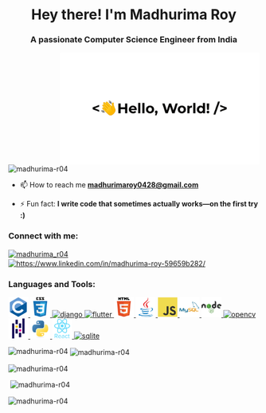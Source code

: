 <h1 align="center">Hey there! I'm Madhurima Roy</h1>
<h3 align="center">A passionate Computer Science Engineer from India</h3>

<img align="right" alt="coding" width="400" src="https://raw.githubusercontent.com/GhostemaneUrs/GhostemaneUrs/master/resources/greetings.gif">
<p align="left"> <img src="https://komarev.com/ghpvc/?username=madhurima-r04&label=Profile%20views&color=0e75b6&style=flat" alt="madhurima-r04" /> </p>

- 📫 How to reach me **madhurimaroy0428@gmail.com**

- ⚡ Fun fact: **I write code that sometimes actually works—on the first try :)**

<h3 align="left">Connect with me:</h3>
<p align="left">
<a href="https://twitter.com/madhurima_r04" target="blank"><img align="center" src="https://raw.githubusercontent.com/rahuldkjain/github-profile-readme-generator/master/src/images/icons/Social/twitter.svg" alt="madhurima_r04" height="30" width="40" /></a>
<a href="https://linkedin.com/in/https://www.linkedin.com/in/madhurima-roy-59659b282/" target="blank"><img align="center" src="https://raw.githubusercontent.com/rahuldkjain/github-profile-readme-generator/master/src/images/icons/Social/linked-in-alt.svg" alt="https://www.linkedin.com/in/madhurima-roy-59659b282/" height="30" width="40" /></a>
</p>

<h3 align="left">Languages and Tools:</h3>
<p align="left"> <a href="https://www.cprogramming.com/" target="_blank" rel="noreferrer"> <img src="https://raw.githubusercontent.com/devicons/devicon/master/icons/c/c-original.svg" alt="c" width="40" height="40"/> </a> <a href="https://www.w3schools.com/css/" target="_blank" rel="noreferrer"> <img src="https://raw.githubusercontent.com/devicons/devicon/master/icons/css3/css3-original-wordmark.svg" alt="css3" width="40" height="40"/> </a> <a href="https://www.djangoproject.com/" target="_blank" rel="noreferrer"> <img src="https://cdn.worldvectorlogo.com/logos/django.svg" alt="django" width="40" height="40"/> </a> <a href="https://flutter.dev" target="_blank" rel="noreferrer"> <img src="https://www.vectorlogo.zone/logos/flutterio/flutterio-icon.svg" alt="flutter" width="40" height="40"/> </a> <a href="https://www.w3.org/html/" target="_blank" rel="noreferrer"> <img src="https://raw.githubusercontent.com/devicons/devicon/master/icons/html5/html5-original-wordmark.svg" alt="html5" width="40" height="40"/> </a> <a href="https://www.java.com" target="_blank" rel="noreferrer"> <img src="https://raw.githubusercontent.com/devicons/devicon/master/icons/java/java-original.svg" alt="java" width="40" height="40"/> </a> <a href="https://developer.mozilla.org/en-US/docs/Web/JavaScript" target="_blank" rel="noreferrer"> <img src="https://raw.githubusercontent.com/devicons/devicon/master/icons/javascript/javascript-original.svg" alt="javascript" width="40" height="40"/> </a> <a href="https://www.mysql.com/" target="_blank" rel="noreferrer"> <img src="https://raw.githubusercontent.com/devicons/devicon/master/icons/mysql/mysql-original-wordmark.svg" alt="mysql" width="40" height="40"/> </a> <a href="https://nodejs.org" target="_blank" rel="noreferrer"> <img src="https://raw.githubusercontent.com/devicons/devicon/master/icons/nodejs/nodejs-original-wordmark.svg" alt="nodejs" width="40" height="40"/> </a> <a href="https://opencv.org/" target="_blank" rel="noreferrer"> <img src="https://www.vectorlogo.zone/logos/opencv/opencv-icon.svg" alt="opencv" width="40" height="40"/> </a> <a href="https://pandas.pydata.org/" target="_blank" rel="noreferrer"> <img src="https://raw.githubusercontent.com/devicons/devicon/2ae2a900d2f041da66e950e4d48052658d850630/icons/pandas/pandas-original.svg" alt="pandas" width="40" height="40"/> </a> <a href="https://www.python.org" target="_blank" rel="noreferrer"> <img src="https://raw.githubusercontent.com/devicons/devicon/master/icons/python/python-original.svg" alt="python" width="40" height="40"/> </a> <a href="https://reactjs.org/" target="_blank" rel="noreferrer"> <img src="https://raw.githubusercontent.com/devicons/devicon/master/icons/react/react-original-wordmark.svg" alt="react" width="40" height="40"/> </a> <a href="https://www.sqlite.org/" target="_blank" rel="noreferrer"> <img src="https://www.vectorlogo.zone/logos/sqlite/sqlite-icon.svg" alt="sqlite" width="40" height="40"/> </a> </p>

<p><img align="left" src="https://github-readme-stats.vercel.app/api/top-langs?username=madhurima-r04&show_icons=true&locale=en&layout=compact" alt="madhurima-r04" /></p>

<p>&nbsp;<img align="center" src="https://github-readme-stats.vercel.app/api?username=madhurima-r04&show_icons=true&locale=en" alt="madhurima-r04" /></p>

<p><img align="center" src="https://github-readme-streak-stats.herokuapp.com/?user=madhurima-r04&" alt="madhurima-r04" /></p>


<p>&nbsp;<img align="center" src="https://github-readme-stats.vercel.app/api?username=madhurima-r04&show_icons=true&locale=en" alt="madhurima-r04" /></p>

<p><img align="center" src="https://github-readme-streak-stats.herokuapp.com/?user=madhurima-r04&" alt="madhurima-r04" /></p>


